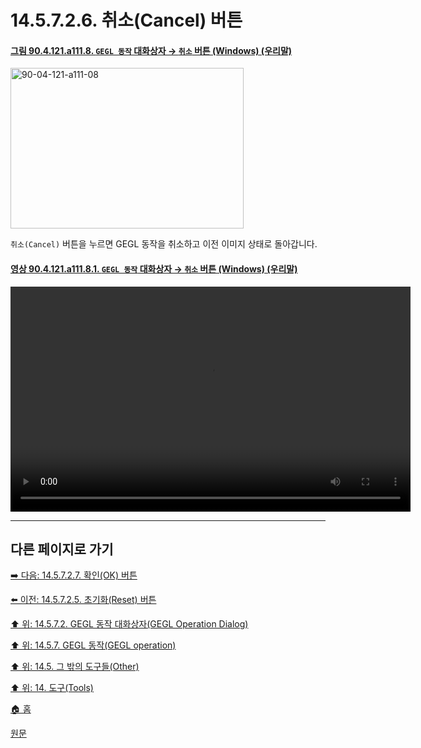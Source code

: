 # 14.5.7.2.6. 취소(Cancel) 버튼

<a id="90-04-121-a111-08"></a>

#### [그림 90.4.121.a111.8. `GEGL 동작` 대화상자 → `취소` 버튼 (Windows) (우리말)](./90-04-0121-gegl_operation.md#90-04-121-a111-08)
<img width="373" height="257" alt="90-04-121-a111-08" src="https://github.com/wonder13662/gimp/assets/15767104/0eb8615f-b8a0-486a-805c-5ffd54b9bab7" />

`취소(Cancel)` 버튼을 누르면 GEGL 동작을 취소하고 이전 이미지 상태로 돌아갑니다.

<a id="90-04-121-a111-08-01"></a>

#### [영상 90.4.121.a111.8.1. `GEGL 동작` 대화상자 → `취소` 버튼 (Windows) (우리말)](./90-04-0121-gegl_operation.md#90-04-121-a111-08-01)
<video controls="controls" width="640" height="360" src="https://github.com/wonder13662/gimp/assets/15767104/1dfcc0d4-b207-42d6-a184-d633e14773cb"></video>

***

## 다른 페이지로 가기

[➡️ 다음: 14.5.7.2.7. 확인(OK) 버튼](./14-05-07-02-07-ok_button.md)

[⬅️ 이전: 14.5.7.2.5. 초기화(Reset) 버튼](./14-05-07-02-05-reset_button.md)

[⬆️ 위: 14.5.7.2. GEGL 동작 대화상자(GEGL Operation Dialog)](./14-05-07-02-00-gegl_operation_dialog.md)

[⬆️ 위: 14.5.7. GEGL 동작(GEGL operation)](./14-05-07-00-gegl_operation.md)

[⬆️ 위: 14.5. 그 밖의 도구들(Other)](./14-05-00-other.md)

[⬆️ 위: 14. 도구(Tools)](./14-00-tools.md)

[🏠 홈](./00-home.md)

[원문](https://docs.gimp.org/2.10/ko/gimp-tool-gegl.html#idm17260)